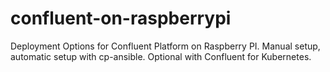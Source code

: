# confluent-on-raspberrypi
Deployment Options for Confluent Platform on Raspberry PI. Manual setup, automatic setup with cp-ansible. Optional with Confluent for Kubernetes.

